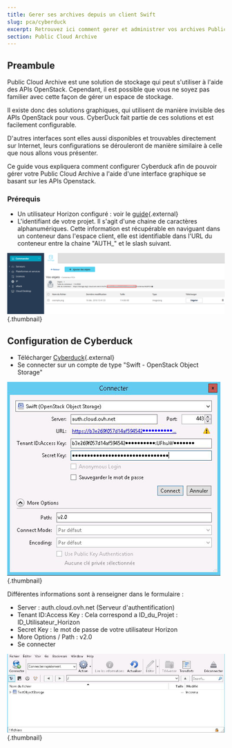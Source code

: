 ```yaml
---
title: Gerer ses archives depuis un client Swift
slug: pca/cyberduck
excerpt: Retrouvez ici comment gerer et administrer vos archives Public Cloud.
section: Public Cloud Archive
---
```



## Preambule
Public Cloud Archive est une solution de stockage qui peut s'utiliser à l'aide des APIs OpenStack. Cependant, il est possible que vous ne soyez pas familier avec cette façon de gérer un espace de stockage.

Il existe donc des solutions graphiques, qui utilisent de manière invisible des APIs OpenStack pour vous. CyberDuck fait partie de ces solutions et est facilement configurable.

D'autres interfaces sont elles aussi disponibles et trouvables directement sur Internet, leurs configurations se dérouleront de manière similaire à celle que nous allons vous présenter.

Ce guide vous expliquera comment configurer Cyberduck afin de pouvoir gérer votre Public Cloud Archive a l'aide d'une interface graphique se basant sur les APIs Openstack.


### Prérequis
- Un utilisateur Horizon configuré : voir le [guide](https://www.ovh.com/fr/publiccloud/guides/g1773.créer_un_acces_a_horizon/){.external}
- L'identifiant de votre projet. Il s'agit d'une chaine de caractères alphanumériques. Cette information est récupérable en naviguant dans un conteneur dans l'espace client, elle est identifiable dans l'URL du conteneur entre la chaine "AUTH_" et le slash suivant.


![projet](images/project.png){.thumbnail}


## Configuration de Cyberduck
- Télécharger [Cyberduck](https://cyberduck.io/){.external}
- Se connecter sur un compte de type "Swift - OpenStack Object Storage"


![configuration](images/2757.png){.thumbnail}

Différentes informations sont à renseigner dans le formulaire :

- Server : auth.cloud.ovh.net (Serveur d'authentification)
- Tenant ID:Access Key : Cela correspond a ID_du_Projet : ID_Utilisateur_Horizon
- Secret Key : le mot de passe de votre utilisateur Horizon
- More Options / Path : v2.0
- Se connecter


![connexion](images/2756.png){.thumbnail}